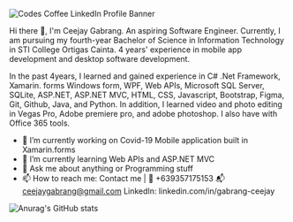 
![Codes Coffee LinkedIn Profile Banner](https://user-images.githubusercontent.com/71625955/173720751-72112020-cfb8-42e3-a32c-be7a8c2e8a70.png)

Hi there 👋, I'm Ceejay Gabrang. An aspiring Software Engineer. Currently, I am pursuing my fourth-year Bachelor of Science in Information Technology in STI College Ortigas Cainta. 4 years' experience in mobile app development and desktop software development. 

In the past 4years, I learned and gained experience in C# .Net Framework, Xamarin. forms Windows form, WPF, Web APIs, Microsoft SQL Server, SQLite, ASP.NET, ASP.NET MVC, HTML, CSS, Javascript, Bootstrap, Figma, Git, Github, Java, and Python. In addition, I learned video and photo editing in Vegas Pro, Adobe premiere pro, and adobe photoshop. I also have with Office 365 tools.


- 🔭 I’m currently working on Covid-19 Mobile application built in Xamarin.forms
- 🌱 I’m currently learning Web APIs and ASP.NET MVC
- 💬 Ask me about anything or Programming stuff
- 📫 How to reach me: Contact me | :iphone: +639357175153  :mailbox_with_mail: ceejaygabrang@gmail.com  LinkedIn: linkedin.com/in/gabrang-ceejay

![Anurag's GitHub stats](https://github-readme-stats.vercel.app/api?username=CEGA22&hide=contribs,prs)
